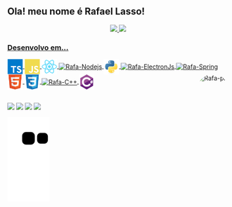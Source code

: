 ## Ola! meu nome é Rafael Lasso!

<div align="center">

  <a href="https://github.com/rafael-lasso">
  <img height="180em" src="https://github-readme-stats.vercel.app/api?username=Rafael-Lasso&show_icons=true&theme=dracula&include_all_commits=true&count_private=true"/>
  <img height="180em" src="https://github-readme-stats.vercel.app/api/top-langs/?username=Rafael-Lasso&layout=compact&langs_count=7&theme=dracula"/>

</div>

### Desenvolvo em...
<div style="display: inline_block">
  <img align="center" alt="Rafa-Ts" width="35" src="https://raw.githubusercontent.com/devicons/devicon/master/icons/typescript/typescript-plain.svg">
  <img align="center" alt="Rafa-Js"  width="35" src="https://raw.githubusercontent.com/devicons/devicon/master/icons/javascript/javascript-plain.svg">
  <img align="center" alt="Rafa-React" width="35" src="https://raw.githubusercontent.com/devicons/devicon/master/icons/react/react-original.svg">
  <img align="center" alt="Rafa-Nodejs"  width="35" src="https://cdn.jsdelivr.net/gh/devicons/devicon/icons/nodejs/nodejs-original.svg">
  <img align="center" alt="Rafa-Python"  width="35" src="https://raw.githubusercontent.com/devicons/devicon/master/icons/python/python-original.svg">
  <img align="center" alt="Rafa-ElectronJs" width="35" src="https://cdn.jsdelivr.net/gh/devicons/devicon/icons/electron/electron-original.svg" />
  <img align="center" alt="Rafa-Spring" width="35" src="https://cdn.jsdelivr.net/gh/devicons/devicon/icons/spring/spring-original.svg" />
  <img align="center" alt="Rafa-HTML"  width="35" src="https://raw.githubusercontent.com/devicons/devicon/master/icons/html5/html5-original.svg">
  <img align="center" alt="Rafa-CSS"  width="35" src="https://raw.githubusercontent.com/devicons/devicon/master/icons/css3/css3-original.svg">
  <img align="center" alt="Rafa-C++"  width="35" src="https://cdn.jsdelivr.net/gh/devicons/devicon/icons/cplusplus/cplusplus-original.svg" />
  <img align="center" alt="Rafa-Csharp"  width="35" src="https://raw.githubusercontent.com/devicons/devicon/master/icons/csharp/csharp-original.svg">
 
  <img align="right" alt="Rafa-pic" height="150" style="border-radius:50px;" src="https://images-ext-1.discordapp.net/external/IaoDzLuggXs4oAY_ELSQYPBEz_Kpw9qz15ERx6hNcbA/https/picrew.me/shareImg/org/202206/338224_M3X5rSio.png?width=566&height=566">
</div>
 
  
  
  
  
  
  

          
  
   
##
<div> 
  <a href="https://www.instagram.com/rafaellasso.b/" target="_blank"><img src="https://img.shields.io/badge/-Instagram-%23E4405F?style=for-the-badge&logo=instagram&logoColor=white" target="_blank"></a>
   <a href="https://discord.gg/9zZbX4huej" target="_blank"><img src="https://img.shields.io/badge/Discord-7289DA?style=for-the-badge&logo=discord&logoColor=white" target="_blank"></a> 
  <a href = "mailto:rafael.comercial27@gmail.com"><img src="https://img.shields.io/badge/-Gmail-%23333?style=for-the-badge&logo=gmail&logoColor=white" target="_blank"></a>
  <a href="https://br.linkedin.com/in/rafael-lasso-0450a5239?trk=people-guest_people_search-card" target="_blank"><img src="https://img.shields.io/badge/-LinkedIn-%230077B5?style=for-the-badge&logo=linkedin&logoColor=white" target="_blank"></a>  
 
</div>

<div class="snake">

![Snake animation](https://github.com/rafaballerini/rafaballerini/blob/output/github-contribution-grid-snake.svg)

</div>

